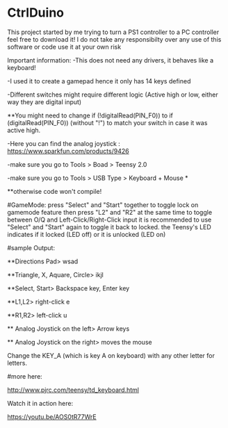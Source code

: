 # CtrlDuino
This project started by me trying to turn a PS1 controller to a PC controller
feel free to download it!
I do not take any responsibilty over any use of this software or code
use it at your own risk


Important information:
-This does not need any drivers, it behaves like a keyboard!

-I used it to create a gamepad hence it only has 14 keys defined

-Different switches might require different logic (Active high or low, either way they are digital input)

**You might need to change  if (!digitalRead(PIN_F0)) to  if (digitalRead(PIN_F0)) (without "!") to match your switch in case it was active high.

-Here you can find the analog joystick : https://www.sparkfun.com/products/9426

-make sure you go to Tools > Boad > Teensy 2.0

-make sure you go to Tools > USB Type > Keyboard + Mouse *

**otherwise code won't compile!

#GameMode:
press "Select" and "Start" together to toggle lock on gamemode feature
then press "L2" and "R2" at the same time to toggle between O/Q and Left-Click/Right-Click input
it is recommended to use "Select" and "Start" again to toggle it back to locked.
the Teensy's LED indicates if it locked (LED off) or it is unlocked (LED on)

#sample Output:

**Directions Pad> 
wsad

**Triangle, X, Aquare, Circle> 
ikjl

**Select, Start> 
Backspace key, Enter key

**L1,L2> 
right-click e

**R1,R2> 
left-click u

** Analog Joystick on the left> 
Arrow keys

** Analog Joystick on the right> 
moves the mouse

Change the KEY_A (which is key A on keyboard) with any other letter for letters.

#more here:

http://www.pjrc.com/teensy/td_keyboard.html

Watch it in action here:

https://youtu.be/AOS0tR77WrE
